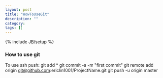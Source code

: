 ```yaml
---
layout: post
title: "HowToUseGit"
description: ""
category: 
tags: []
---
```

{% include JB/setup %}
### How to use git
To use ssh push:
git add *
git commit -a -m "first commit"
git remote add origin git@github.com:ericlin1001/ProjectName.git
git push -u origin master

